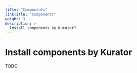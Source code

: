 ```yaml
---
title: "Components"
linkTitle: "Components"
weight: 3
description: >
  Install components by Kurator?
---
```


# Install components by Kurator

TODO

